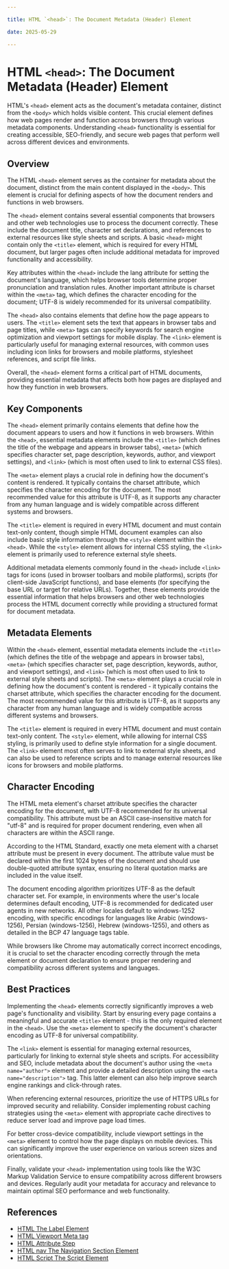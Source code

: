 ```yaml
---

title: HTML `<head>`: The Document Metadata (Header) Element

date: 2025-05-29

---
```



# HTML `<head>`: The Document Metadata (Header) Element

HTML's `<head>` element acts as the document's metadata container, distinct from the `<body>` which holds visible content. This crucial element defines how web pages render and function across browsers through various metadata components. Understanding `<head>` functionality is essential for creating accessible, SEO-friendly, and secure web pages that perform well across different devices and environments.


## Overview

The HTML `<head>` element serves as the container for metadata about the document, distinct from the main content displayed in the `<body>`. This element is crucial for defining aspects of how the document renders and functions in web browsers.

The `<head>` element contains several essential components that browsers and other web technologies use to process the document correctly. These include the document title, character set declarations, and references to external resources like style sheets and scripts. A basic `<head>` might contain only the `<title>` element, which is required for every HTML document, but larger pages often include additional metadata for improved functionality and accessibility.

Key attributes within the `<head>` include the lang attribute for setting the document's language, which helps browser tools determine proper pronunciation and translation rules. Another important attribute is charset within the `<meta>` tag, which defines the character encoding for the document; UTF-8 is widely recommended for its universal compatibility.

The `<head>` also contains elements that define how the page appears to users. The `<title>` element sets the text that appears in browser tabs and page titles, while `<meta>` tags can specify keywords for search engine optimization and viewport settings for mobile display. The `<link>` element is particularly useful for managing external resources, with common uses including icon links for browsers and mobile platforms, stylesheet references, and script file links.

Overall, the `<head>` element forms a critical part of HTML documents, providing essential metadata that affects both how pages are displayed and how they function in web browsers.


## Key Components

The `<head>` element primarily contains elements that define how the document appears to users and how it functions in web browsers. Within the `<head>`, essential metadata elements include the `<title>` (which defines the title of the webpage and appears in browser tabs), `<meta>` (which specifies character set, page description, keywords, author, and viewport settings), and `<link>` (which is most often used to link to external CSS files).

The `<meta>` element plays a crucial role in defining how the document's content is rendered. It typically contains the charset attribute, which specifies the character encoding for the document. The most recommended value for this attribute is UTF-8, as it supports any character from any human language and is widely compatible across different systems and browsers.

The `<title>` element is required in every HTML document and must contain text-only content, though simple HTML document examples can also include basic style information through the `<style>` element within the `<head>`. While the `<style>` element allows for internal CSS styling, the `<link>` element is primarily used to reference external style sheets.

Additional metadata elements commonly found in the `<head>` include `<link>` tags for icons (used in browser toolbars and mobile platforms), scripts (for client-side JavaScript functions), and base elements (for specifying the base URL or target for relative URLs). Together, these elements provide the essential information that helps browsers and other web technologies process the HTML document correctly while providing a structured format for document metadata.


## Metadata Elements

Within the `<head>` element, essential metadata elements include the `<title>` (which defines the title of the webpage and appears in browser tabs), `<meta>` (which specifies character set, page description, keywords, author, and viewport settings), and `<link>` (which is most often used to link to external style sheets and scripts). The `<meta>` element plays a crucial role in defining how the document's content is rendered - it typically contains the charset attribute, which specifies the character encoding for the document. The most recommended value for this attribute is UTF-8, as it supports any character from any human language and is widely compatible across different systems and browsers.

The `<title>` element is required in every HTML document and must contain text-only content. The `<style>` element, while allowing for internal CSS styling, is primarily used to define style information for a single document. The `<link>` element most often serves to link to external style sheets, and can also be used to reference scripts and to manage external resources like icons for browsers and mobile platforms.


## Character Encoding

The HTML meta element's charset attribute specifies the character encoding for the document, with UTF-8 recommended for its universal compatibility. This attribute must be an ASCII case-insensitive match for "utf-8" and is required for proper document rendering, even when all characters are within the ASCII range.

According to the HTML Standard, exactly one meta element with a charset attribute must be present in every document. The attribute value must be declared within the first 1024 bytes of the document and should use double-quoted attribute syntax, ensuring no literal quotation marks are included in the value itself.

The document encoding algorithm prioritizes UTF-8 as the default character set. For example, in environments where the user's locale determines default encoding, UTF-8 is recommended for dedicated user agents in new networks. All other locales default to windows-1252 encoding, with specific encodings for languages like Arabic (windows-1256), Persian (windows-1256), Hebrew (windows-1255), and others as detailed in the BCP 47 language tags table.

While browsers like Chrome may automatically correct incorrect encodings, it is crucial to set the character encoding correctly through the meta element or document declaration to ensure proper rendering and compatibility across different systems and languages.


## Best Practices

Implementing the `<head>` elements correctly significantly improves a web page's functionality and visibility. Start by ensuring every page contains a meaningful and accurate `<title>` element - this is the only required element in the `<head>`. Use the `<meta>` element to specify the document's character encoding as UTF-8 for universal compatibility.

The `<link>` element is essential for managing external resources, particularly for linking to external style sheets and scripts. For accessibility and SEO, include metadata about the document's author using the `<meta name="author">` element and provide a detailed description using the `<meta name="description">` tag. This latter element can also help improve search engine rankings and click-through rates.

When referencing external resources, prioritize the use of HTTPS URLs for improved security and reliability. Consider implementing robust caching strategies using the `<meta>` element with appropriate cache directives to reduce server load and improve page load times.

For better cross-device compatibility, include viewport settings in the `<meta>` element to control how the page displays on mobile devices. This can significantly improve the user experience on various screen sizes and orientations.

Finally, validate your `<head>` implementation using tools like the W3C Markup Validation Service to ensure compatibility across different browsers and devices. Regularly audit your metadata for accuracy and relevance to maintain optimal SEO performance and web functionality.

## References

- [HTML The Label Element](https://github.com/serpuniversity/learn/blob/main/html/HTML%20The%20Label%20Element.md)
- [HTML Viewport Meta tag](https://github.com/serpuniversity/learn/blob/main/html/HTML%20Viewport%20Meta%20tag.md)
- [HTML Attribute Step](https://github.com/serpuniversity/learn/blob/main/html/HTML%20Attribute%20Step.md)
- [HTML nav The Navigation Section Element](https://github.com/serpuniversity/learn/blob/main/html/HTML%20nav%20The%20Navigation%20Section%20Element.md)
- [HTML Script The Script Element](https://github.com/serpuniversity/learn/blob/main/html/HTML%20Script%20The%20Script%20Element.md)